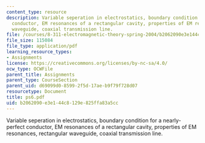 ```yaml
---
content_type: resource
description: Variable seperation in electrostatics, boundary condition for a nearly-perfect
  conductor, EM resonances of a rectangular cavity, properties of EM resonances, rectangular
  waveguide, coaxial transmission line.
file: /courses/8-311-electromagnetic-theory-spring-2004/b2062090e3e144c8129e825ffa83a5cc_ps6.pdf
file_size: 115084
file_type: application/pdf
learning_resource_types:
- Assignments
license: https://creativecommons.org/licenses/by-nc-sa/4.0/
ocw_type: OCWFile
parent_title: Assignments
parent_type: CourseSection
parent_uid: d69099d0-8599-2f5d-17ae-b9f79f728d07
resourcetype: Document
title: ps6.pdf
uid: b2062090-e3e1-44c8-129e-825ffa83a5cc
---
```

Variable seperation in electrostatics, boundary condition for a nearly-perfect conductor, EM resonances of a rectangular cavity, properties of EM resonances, rectangular waveguide, coaxial transmission line.
